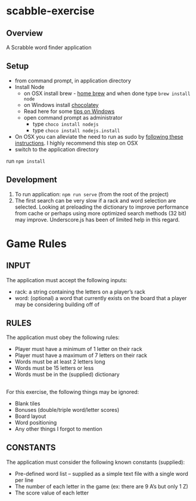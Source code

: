 # scabble-exercise

## Overview
A Scrabble word finder application

##  Setup
- from command prompt, in application directory
- Install Node
	- on OSX install brew - [home brew](http://brew.sh/) and when done type `brew install node`
	- on Windows install [chocolatey](https://chocolatey.org/) 
    - Read here for some [tips on Windows](http://jpapa.me/winnode)
    - open command prompt as administrator
        - type `choco install nodejs`
        - type `choco install nodejs.install`
- On OSX you can alleviate the need to run as sudo by [following these instructions](http://jpapa.me/nomoresudo). 
I highly recommend this step on OSX
- switch to the application directory

run `npm install`

## Development
1. To run application: `npm run serve` (from the root of the project)
2. The first search can be very slow if a rack and word selection are selected.  Looking at preloading the dictionary to improve performance from cache or perhaps using more optimized search methods (32 bit) may improve. Underscore.js has been of limited help in this regard. 

# Game Rules

## INPUT
The application must accept the following inputs:
 - rack: a string containing the letters on a player’s rack
 - word: (optional) a word that currently exists on the board that a player may be considering building off of
  
## RULES
The application must obey the following rules:
 - Player must have a minimum of 1 letter on their rack
 - Player must have a maximum of 7 letters on their rack
 - Words must be at least 2 letters long
 - Words must be 15 letters or less
 - Words must be in the (supplied) dictionary
  
## 
For this exercise, the following things may be ignored:
 - Blank tiles
 - Bonuses (double/triple word/letter scores)
 - Board layout
 - Word positioning
 - Any other things I forgot to mention
  
## CONSTANTS
The application must consider the following known constants (supplied):
 - Pre-defined word list – supplied as a simple text file with a single word per line
 - The number of each letter in the game (ex: there are 9 A’s but only 1 Z)
 - The score value of each letter



